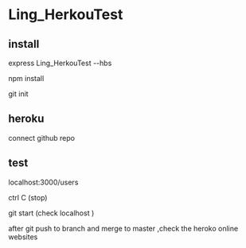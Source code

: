 # Ling_HerkouTest

## install
express Ling_HerkouTest --hbs

npm install

git init

## heroku 
connect github repo

## test
localhost:3000/users

ctrl C (stop)

git start (check localhost )

after git push to branch and merge to  master ,check the heroko online websites



